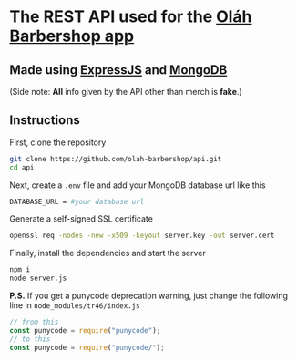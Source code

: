 # The REST API used for the [Oláh Barbershop app](https://github.com/Olah-Barbershop/app)

## Made using [ExpressJS](https://expressjs.com/) and [MongoDB](https://www.mongodb.com/)

(Side note: **All** info given by the API other than merch is **fake**.)

## Instructions
First, clone the repository
```sh
git clone https://github.com/olah-barbershop/api.git
cd api
```
Next, create a `.env` file and add your MongoDB database url like this
```sh
DATABASE_URL = #your database url
```
Generate a self-signed SSL certificate
```sh
openssl req -nodes -new -x509 -keyout server.key -out server.cert
```
Finally, install the dependencies and start the server
```sh
npm i
node server.js
```
**P.S.** If you get a punycode deprecation warning, just change the following line in `node_modules/tr46/index.js`
```js
// from this
const punycode = require("punycode");
// to this
const punycode = require("punycode/");
```
